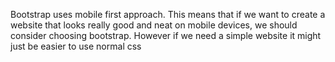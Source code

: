 Bootstrap uses mobile first approach.
This means that if we want to create a website that looks really good and neat on mobile devices, we should consider choosing bootstrap.
However if we need a simple website it might just be easier to use normal css